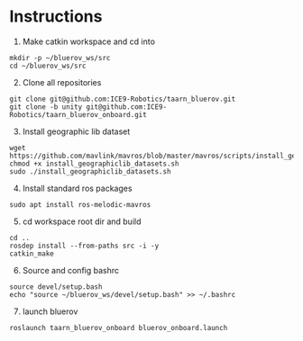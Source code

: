 # Instructions

1. Make catkin workspace and cd into
```
mkdir -p ~/bluerov_ws/src
cd ~/bluerov_ws/src
```

2. Clone all repositories
```
git clone git@github.com:ICE9-Robotics/taarn_bluerov.git
git clone -b unity git@github.com:ICE9-Robotics/taarn_bluerov_onboard.git
```

3. Install geographic lib dataset
```
wget https://github.com/mavlink/mavros/blob/master/mavros/scripts/install_geographiclib_datasets.sh
chmod +x install_geographiclib_datasets.sh
sudo ./install_geographiclib_datasets.sh
```

4. Install standard ros packages
```
sudo apt install ros-melodic-mavros
```

5. cd workspace root dir and build
```
cd ..
rosdep install --from-paths src -i -y
catkin_make
```

6. Source and config bashrc
```
source devel/setup.bash
echo "source ~/bluerov_ws/devel/setup.bash" >> ~/.bashrc
```

7. launch bluerov
```
roslaunch taarn_bluerov_onboard bluerov_onboard.launch
```
